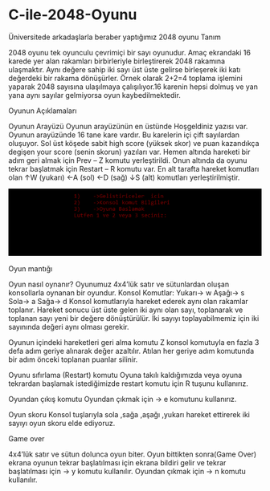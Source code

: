 # C-ile-2048-Oyunu
Üniversitede arkadaşlarla beraber yaptığımız 2048 oyunu
Tanım

2048 oyunu tek oyunculu çevrimiçi bir sayı oyunudur. Amaç ekrandaki 16 karede yer alan rakamları birbirleriyle birleştirerek 2048 rakamına ulaşmaktır. Aynı değere sahip iki sayı üst üste gelirse birleşerek iki katı değerdeki bir rakama dönüşürler. Örnek olarak 2+2=4 toplama işlemini yaparak 2048 sayısına ulaşılmaya çalışılıyor.16 karenin hepsi dolmuş ve yan yana aynı sayılar gelmiyorsa oyun kaybedilmektedir.

Oyunun Açıklamaları

Oyunun Arayüzü
Oyunun arayüzünün en üstünde Hoşgeldiniz yazısı var. Oyunun arayüzünde 16 tane kare vardır. Bu karelerin içi çift sayılardan oluşuyor. Sol üst köşede sabit high score (yüksek skor) ve puan kazandıkça degişen your score (senin skorun) yazıları var. Hemen altında hareketi bir adım geri almak için Prev – Z  komutu yerleştirildi. Onun altında da oyunu tekrar başlatmak için Restart – R komutu var. En alt tarafta hareket komutları olan ↑W (yukarı) ←A (sol) ←D (sağ) ↓S (alt) komutları yerleştirilmiştir. 

![](arayüz.png)

Oyun mantığı

Oyun nasıl oynanır?
   Oyunumuz 4x4’lük satır ve sütunlardan oluşan konsollarla oynanan bir oyundur.
   Konsol Komutlar:
   Yukarı-> w
   Aşağı-> s
   Sola-> a
   Sağa-> d
Konsol komutlarıyla hareket ederek aynı olan rakamlar toplanır.
Hareket sonucu üst üste gelen iki aynı olan sayı, toplanarak ve toplanan sayı yeni              bir değere dönüştürülür.
İki sayıyı toplayabilmemiz için iki sayınında değeri aynı olması gerekir.

Oyunun içindeki hareketleri geri alma komutu 
Z konsol komutuyla en fazla 3 defa adım geriye alınarak değer azaltılır. Atılan her geriye adım komutunda bir adım önceki toplanan puanlar silinir.

Oyunu sıfırlama (Restart) komutu
Oyuna takılı kaldığımızda veya oyuna tekrardan başlamak istediğimizde restart komutu için R tuşunu kullanırız.

Oyundan çıkış komutu
Oyundan çıkmak için -> e komutunu kullanırız.

Oyun skoru
Konsol tuşlarıyla sola ,sağa ,aşağı ,yukarı hareket ettirerek iki sayıyı oyun skoru elde ediyoruz.

Game over

4x4’lük satır ve sütun dolunca oyun biter. Oyun bittikten sonra(Game Over) ekrana oyunun tekrar başlatılması için ekrana bildiri gelir ve tekrar başlatılması için -> y komutu kullanılır. Oyundan çıkmak için -> n komutu kullanılır.


                         	
